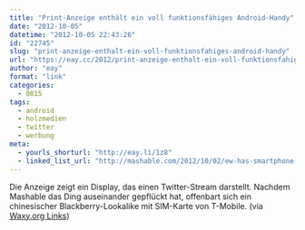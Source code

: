 ```yaml
---
title: "Print-Anzeige enthält ein voll funktionsfähiges Android-Handy"
date: "2012-10-05"
datetime: "2012-10-05 22:43:26"
id: "22745"
slug: "print-anzeige-enthalt-ein-voll-funktionsfahiges-android-handy"
url: "https://eay.cc/2012/print-anzeige-enthalt-ein-voll-funktionsfahiges-android-handy/"
author: "eay"
format: "link"
categories:
  - 0815
tags:
  - android
  - holzmedien
  - twitter
  - werbung
meta:
  - yourls_shorturl: "http://eay.li/1z8"
  - linked_list_url: "http://mashable.com/2012/10/02/ew-has-smartphone-inside/"
---
```


Die Anzeige zeigt ein Display, das einen Twitter-Stream darstellt. Nachdem Mashable das Ding auseinander gepflückt hat, offenbart sich ein chinesischer Blackberry-Lookalike mit SIM-Karte von T-Mobile. (via [Waxy.org Links](http://waxy.org/links/))
